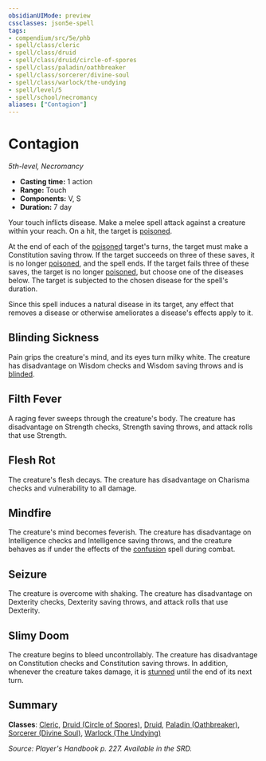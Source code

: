 ```yaml
---
obsidianUIMode: preview
cssclasses: json5e-spell
tags:
- compendium/src/5e/phb
- spell/class/cleric
- spell/class/druid
- spell/class/druid/circle-of-spores
- spell/class/paladin/oathbreaker
- spell/class/sorcerer/divine-soul
- spell/class/warlock/the-undying
- spell/level/5
- spell/school/necromancy
aliases: ["Contagion"]
---
```

# Contagion
*5th-level, Necromancy*  

- **Casting time:** 1 action
- **Range:** Touch
- **Components:** V, S
- **Duration:** 7 day

Your touch inflicts disease. Make a melee spell attack against a creature within your reach. On a hit, the target is [poisoned](5E2014官方资源/规则/conditions.md#poisoned).

At the end of each of the [poisoned](5E2014官方资源/规则/conditions.md#poisoned) target's turns, the target must make a Constitution saving throw. If the target succeeds on three of these saves, it is no longer [poisoned](5E2014官方资源/规则/conditions.md#poisoned), and the spell ends. If the target fails three of these saves, the target is no longer [poisoned](5E2014官方资源/规则/conditions.md#poisoned), but choose one of the diseases below. The target is subjected to the chosen disease for the spell's duration.

Since this spell induces a natural disease in its target, any effect that removes a disease or otherwise ameliorates a disease's effects apply to it.

## Blinding Sickness

Pain grips the creature's mind, and its eyes turn milky white. The creature has disadvantage on Wisdom checks and Wisdom saving throws and is [blinded](5E2014官方资源/规则/conditions.md#blinded).

## Filth Fever

A raging fever sweeps through the creature's body. The creature has disadvantage on Strength checks, Strength saving throws, and attack rolls that use Strength.

## Flesh Rot

The creature's flesh decays. The creature has disadvantage on Charisma checks and vulnerability to all damage.

## Mindfire

The creature's mind becomes feverish. The creature has disadvantage on Intelligence checks and Intelligence saving throws, and the creature behaves as if under the effects of the [confusion](5E2014官方资源/spells/confusion.md) spell during combat.

## Seizure

The creature is overcome with shaking. The creature has disadvantage on Dexterity checks, Dexterity saving throws, and attack rolls that use Dexterity.

## Slimy Doom

The creature begins to bleed uncontrollably. The creature has disadvantage on Constitution checks and Constitution saving throws. In addition, whenever the creature takes damage, it is [stunned](5E2014官方资源/规则/conditions.md#stunned) until the end of its next turn.

## Summary

**Classes**: [Cleric](5E2014官方资源/classes/cleric.md), [Druid (Circle of Spores)](5E2014官方资源/classes/druid-circle-of-spores-tce.md), [Druid](5E2014官方资源/classes/druid.md), [Paladin (Oathbreaker)](5E2014官方资源/classes/paladin-oathbreaker.md), [Sorcerer (Divine Soul)](5E2014官方资源/classes/sorcerer-divine-soul-xge.md), [Warlock (The Undying)](5E2014官方资源/classes/warlock-the-undying-scag.md)

*Source: Player's Handbook p. 227. Available in the SRD.*